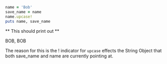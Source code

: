 ```ruby
name = 'Bob'
save_name = name
name.upcase!
puts name, save_name
```

** This should print out **

BOB, BOB

The reason for this is the ! indicator for ```upcase``` effects the String Object that both save_name and name are currently pointing at.
